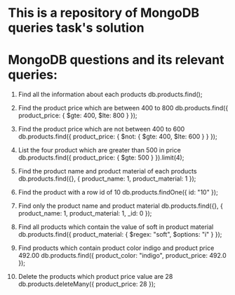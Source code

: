 # This is a repository of MongoDB queries task's solution

# MongoDB questions and its relevant queries:

1. Find all the information about each products
db.products.find();

2. Find the product price which are between 400 to 800
db.products.find({ product_price: { $gte: 400, $lte: 800 } });

3. Find the product price which are not between 400 to 600
db.products.find({ product_price: { $not: { $gte: 400, $lte: 600 } } });

4. List the four product which are greater than 500 in price
db.products.find({ product_price: { $gte: 500 } }).limit(4);

5. Find the product name and product material of each products
db.products.find({}, { product_name: 1, product_material: 1 });

6. Find the product with a row id of 10
db.products.findOne({ id: "10" });

7. Find only the product name and product material
db.products.find({}, { product_name: 1, product_material: 1, _id: 0 });

8. Find all products which contain the value of soft in product material
db.products.find({ product_material: { $regex: "soft", $options: "i" } });

9. Find products which contain product color indigo and product price 492.00
db.products.find({ product_color: "indigo", product_price: 492.0 });

10. Delete the products which product price value are 28
db.products.deleteMany({ product_price: 28 });